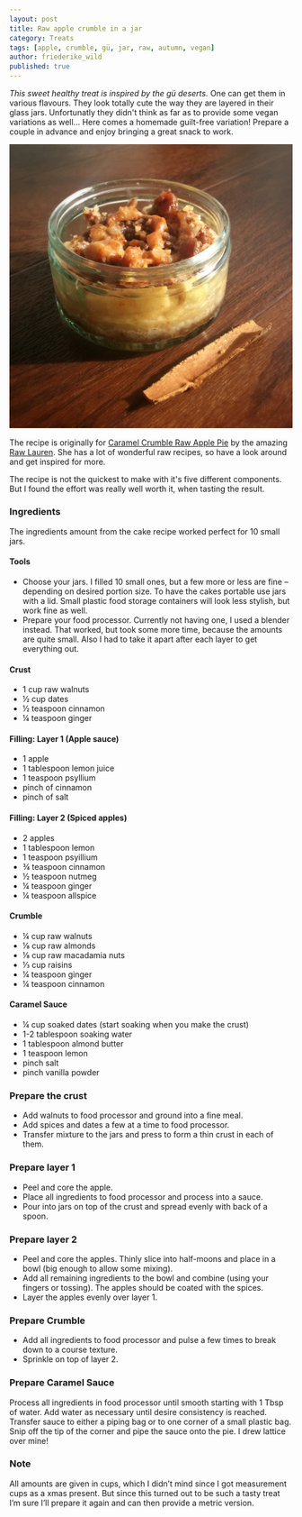 ```yaml
---
layout: post
title: Raw apple crumble in a jar
category: Treats
tags: [apple, crumble, gü, jar, raw, autumn, vegan]
author: friederike_wild
published: true
---
```


*This sweet healthy treat is inspired by the gü deserts.* One can get them in various flavours. They look totally cute the way they are layered in their glass jars. Unfortunatly they didn't think as far as to provide some vegan variations as well... Here comes a homemade guilt-free variation! Prepare a couple in advance and enjoy bringing a great snack to work.

<!--more-->

![The resulting jar](/public/assets/2014-03-19-apple-crumble-in-jar-result.jpg "The resulting jar")

The recipe is originally for [Caramel Crumble Raw Apple Pie](http://www.rawlau.com/2013/03/08/caramel-crumble-raw-apple-pie-recipe/) by the amazing [Raw Lauren](http://www.rawlau.com/about/). She has a lot of wonderful raw recipes, so have a look around and get inspired for more.

The recipe is not the quickest to make with it's five different components. But I found the effort was really well worth it, when tasting the result.


### Ingredients

The ingredients amount from the cake recipe worked perfect for 10 small jars.
#### Tools
* Choose your jars. I filled 10 small ones, but a few more or less are fine – depending on desired portion size. To have the cakes portable use jars with a lid. Small plastic food storage containers will look less stylish, but work fine as well.
* Prepare your food processor. Currently not having one, I used a blender instead. That worked, but took some more time, because the amounts are quite small. Also I had to take it apart after each layer to get everything out.


#### Crust
* 1 cup raw walnuts
* ½ cup dates
* ½ teaspoon cinnamon
* ¼ teaspoon ginger


#### Filling: Layer 1 (Apple sauce)
* 1 apple
* 1 tablespoon lemon juice
* 1 teaspoon psyllium
* pinch of cinnamon
* pinch of salt


#### Filling: Layer 2 (Spiced apples)
* 2 apples
* 1 tablespoon lemon
* 1 teaspoon psyillium
* ¾ teaspoon cinnamon
* ½ teaspoon nutmeg
* ¼ teaspoon ginger
* ¼ teaspoon allspice


#### Crumble
* ¼ cup raw walnuts
* ⅛ cup raw almonds
* ⅛ cup raw macadamia nuts
* ⅓ cup raisins
* ¼ teaspoon ginger
* ¼ teaspoon cinnamon


#### Caramel Sauce
* ¼ cup soaked dates (start soaking when you make the crust)
* 1-2 tablespoon soaking water
* 1 tablespoon almond butter
* 1 teaspoon lemon
* pinch salt
* pinch vanilla powder


### Prepare the crust
* Add walnuts to food processor and ground into a fine meal.
* Add spices and dates a few at a time to food processor.
* Transfer mixture to the jars and press to form a thin crust in each of them.


### Prepare layer 1
* Peel and core the apple.
* Place all ingredients to food processor and process into a sauce.
* Pour into jars on top of the crust and spread evenly with back of a spoon.


### Prepare layer 2
* Peel and core the apples. Thinly slice into half-moons and place in a bowl (big enough to allow some mixing).
* Add all remaining ingredients to the bowl and combine (using your fingers or tossing). The apples should be coated with the spices.
* Layer the apples evenly over layer 1.


### Prepare Crumble
* Add all ingredients to food processor and pulse a few times to break down to a course texture.
* Sprinkle on top of layer 2.


### Prepare Caramel Sauce
Process all ingredients in food processor until smooth starting with 1 Tbsp of water.
Add water as necessary until desire consistency is reached.
Transfer sauce to either a piping bag or to one corner of a small plastic bag. Snip off the tip of the corner and pipe the sauce onto the pie. I drew lattice over mine!


### Note
All amounts are given in cups, which I didn’t mind since I got measurement cups as a xmas present. But since this turned out to be such a tasty treat I’m sure I’ll prepare it again and can then provide a metric version.

